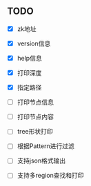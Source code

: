 ## TODO
- [x] zk地址
- [x] version信息
- [x] help信息
- [x] 打印深度
- [x] 指定路径
- [ ] 打印节点信息
- [ ] 打印节点内容
- [ ] tree形状打印
- [ ] 根据Pattern进行过滤
- [ ] 支持json格式输出
- [ ] 支持多region查找和打印

